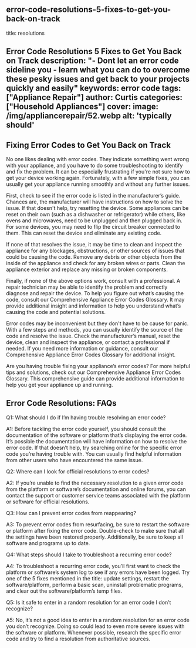 
error-code-resolutions-5-fixes-to-get-you-back-on-track
---
title: resolutions

Error Code Resolutions 5 Fixes to Get You Back on Track
description: "- Dont let an error code sideline you - learn what you can do to overcome these pesky issues and get back to your projects quickly and easily"
keywords: error code
tags: ["Appliance Repair"]
author: Curtis
categories: ["Household Appliances"]
cover: 
 image: /img/appliancerepair/52.webp
 alt: 'typically should'
---
## Fixing Error Codes to Get You Back on Track 
No one likes dealing with error codes. They indicate something went wrong with your appliance, and you have to do some troubleshooting to identify and fix the problem. It can be especially frustrating if you're not sure how to get your device working again. Fortunately, with a few simple fixes, you can usually get your appliance running smoothly and without any further issues. 

First, check to see if the error code is listed in the manufacturer’s guide. Chances are, the manufacturer will have instructions on how to solve the issue. If that doesn't help, try resetting the device. Some appliances can be reset on their own (such as a dishwasher or refrigerator) while others, like ovens and microwaves, need to be unplugged and then plugged back in. For some devices, you may need to flip the circuit breaker connected to them. This can reset the device and eliminate any existing code. 

If none of that resolves the issue, it may be time to clean and inspect the appliance for any blockages, obstructions, or other sources of issues that could be causing the code. Remove any debris or other objects from the inside of the appliance and check for any broken wires or parts. Clean the appliance exterior and replace any missing or broken components. 

Finally, if none of the above options work, consult with a professional. A repair technician may be able to identify the problem and correctly diagnose and repair the device. To help you figure out what’s causing the code, consult our Comprehensive Appliance Error Codes Glossary. It may provide additional insight and information to help you understand what’s causing the code and potential solutions. 

Error codes may be inconvenient but they don't have to be cause for panic. With a few steps and methods, you can usually identify the source of the code and resolve the issue. Check the manufacturer’s manual, reset the device, clean and inspect the appliance, or contact a professional if needed. If you need more information or guidance, consult our Comprehensive Appliance Error Codes Glossary for additional insight. 
 
Are you having trouble fixing your appliance’s error codes? For more helpful tips and solutions, check out our Comprehensive Appliance Error Codes Glossary. This comprehensive guide can provide additional information to help you get your appliance up and running.
## Error Code Resolutions: FAQs

Q1: What should I do if I’m having trouble resolving an error code?

A1: Before tackling the error code yourself, you should consult the documentation of the software or platform that’s displaying the error code. It’s possible the documentation will have information on how to resolve the error code. If that doesn’t help, try searching online for the specific error code you’re having trouble with. You can usually find helpful information from other users who have encountered the same issue.

Q2: Where can I look for official resolutions to error codes?

A2: If you’re unable to find the necessary resolution to a given error code from the platform or software’s documentation and online forums, you can contact the support or customer service teams associated with the platform or software for official resolutions.

Q3: How can I prevent error codes from reappearing?

A3: To prevent error codes from resurfacing, be sure to restart the software or platform after fixing the error code. Double-check to make sure that all the settings have been restored properly. Additionally, be sure to keep all software and programs up to date.

Q4: What steps should I take to troubleshoot a recurring error code?

A4: To troubleshoot a recurring error code, you’ll first want to check the platform or software’s system log to see if any errors have been logged. Try one of the 5 fixes mentioned in the title: update settings, restart the software/platform, perform a basic scan, uninstall problematic programs, and clear out the software/platform’s temp files.

Q5: Is it safe to enter in a random resolution for an error code I don’t recognize?

A5: No, it’s not a good idea to enter in a random resolution for an error code you don’t recognize. Doing so could lead to even more severe issues with the software or platform. Whenever possible, research the specific error code and try to find a resolution from authoritative sources.
